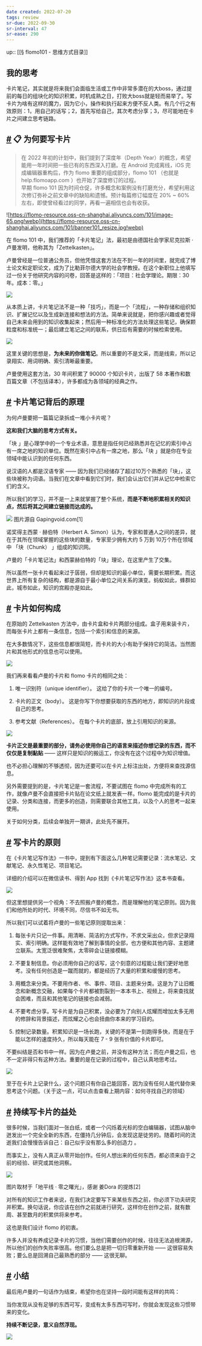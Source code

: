 ```yaml
---
date created: 2022-07-20
tags: review
sr-due: 2022-09-30
sr-interval: 47
sr-ease: 290
---
```


up:: [[§ flomo101 - 思维方式目录]]

## 我的思考

卡片笔记，其实就是将来我们会面临生活或工作中非常多潜在的大boss，通过提前的每日的组块化的知识积累，时机成熟之日，打败大boss就是轻而易举了。写卡片为啥有这样的魔力，因为它小，操作和执行起来方便不反人类。有几个行之有效原则：1，用自己的话写；2，首先写给自己，其次考虑分享；3，尽可能地在卡片之间建立思考链路。
## [#](https://help.flomoapp.com/thinking/write-card/#%F0%9F%93%8B-%E4%B8%BA%E4%BD%95%E8%A6%81%E5%86%99%E5%8D%A1%E7%89%87) 📋 为何要写卡片

> 在 2022 年初的计划中，我们提到了深度年（Depth Year）的概念，希望能用一年时间把一些已有的东西深入打磨。在 Android 完成离线，iOS 完成编辑器重构后，作为 flomo 重要的组成部分，flomo 101 （也就是 help.flomoapp.com ）也开始了深度修订的过程。  
> 早期 flomo 101 因为时间仓促，许多概念和案例没有打磨充分，希望利用这次修订弥补之前文章中的缺陷和遗憾。预计每篇修订幅度在 20% ~ 60% 左右，即使曾经看过的同学，再看一遍相信也会有收获。

![https://flomo-resource.oss-cn-shanghai.aliyuncs.com/101/image-65.png!webp](https://flomo-resource.oss-cn-shanghai.aliyuncs.com/101/banner101_resize.jpg!webp)

在 flomo 101 中，我们推荐的「卡片笔记」法，最初是由德国社会学家尼克拉斯 · 卢曼发明，他称其为「Zettelkasten」。

卢曼曾经是一位普通公务员，但他凭借这套方法在不到一年的时间里，就完成了博士论文和定职论文，成为了比勒菲尔德大学的社会学教授。在这个新职位上他填写过一份关于他研究内容的问卷，回答是这样的：「项目：社会学理论。期限：30 年。成本：零。」

![](http://flomo-resource.oss-cn-shanghai.aliyuncs.com/101/luhmann.png!webp)

从本质上讲，卡片笔记法不是一种「技巧」，而是一个「流程」，一种存储和组织知识、扩展记忆以及生成新连接和想法的方法。简单来说就是，把你感兴趣或者觉得自己未来会用到的知识收集起来；然后用一种标准化的方法处理这些笔记，确保颗粒度和标准统一；最后建立笔记之间的联系，供日后有需要的时候检索使用。

![](http://flomo-resource.oss-cn-shanghai.aliyuncs.com/101/101_card_01.png!webp)

这里关键的思想是，**为未来的你做笔记**。所以重要的不是文采，而是线索，所以记录翔实、用词明确、索引清晰最重要。

卢曼使用这套方法，30 年间积累了 90000 个知识卡片，出版了 58 本著作和数百篇文章（不包括译本），许多都成为各领域的经典之作。

## [#](https://help.flomoapp.com/thinking/write-card/#%E5%8D%A1%E7%89%87%E7%AC%94%E8%AE%B0%E8%83%8C%E5%90%8E%E7%9A%84%E5%8E%9F%E7%90%86) 卡片笔记背后的原理

为何卢曼要把一篇篇记录拆成一堆小卡片呢？

**这和我们大脑的思考方式有关。**

「块 」是心理学中的一个专业术语，意思是指任何已经熟悉并在记忆的索引中占有一席之地的知识单位。既然在索引中占有一席之地，那么「块 」就是你在专业领域中能认识到的任何东西。

说汉语的人都是汉语专家 —— 因为我们已经储存了超过10万个熟悉的「块」，这些块被称为词语。当我们在文章中看到它们时，我们会认出它们并从记忆中检索它们的含义。

所以我们的学习，并不是一上来就掌握了整个系统，**而是不断地积累相关的知识点，然后将其之间建立链接而达成的。**

![](http://flomo-resource.oss-cn-shanghai.aliyuncs.com/101/101_card_02.jpeg) 图片源自 Gapingvoid.com\[1\]

诺奖得主西蒙 · 赫伯特（Herbert A. Simon）认为，专家和普通人之间的差异，就在于其所在领域掌握的这些块的数量，专家至少拥有大约 5 万到 10万个所在领域中 「块（Chunk） 」组成的知识网。

卢曼的「卡片笔记法」和西蒙赫伯特的「块」理论，在这里产生了交集。

所以虽然一张卡片看起来过于孱弱，但却是知识的最小单位，需要长期积累。而这世界上所有复杂的结构，都是源自于最小单位之间关系的演变。蚂蚁如此，蜂群如此，城市如此，知识的宫殿亦是如此。

## [#](https://help.flomoapp.com/thinking/write-card/#%E5%8D%A1%E7%89%87%E5%A6%82%E4%BD%95%E6%9E%84%E6%88%90) 卡片如何构成

在原始的 Zettelkasten 方法中，由卡片盒和卡片两部分组成。盒子用来装卡片，而每张卡片上都有一条信息，包括一个索引和信息的来源。

在大多数情况下，这些信息都很简短，而卡片的大小有助于保持它的简洁。当然图片和其他形式的信息也可以使用。

![](http://flomo-resource.oss-cn-shanghai.aliyuncs.com/101/101_card_03.jpeg)

我们再来看看卢曼的卡片和 flomo 卡片的相同之处：

1.  唯一识别符（unique identifier）。 这给了你的卡片一个唯一的编号。
    
2.  卡片的正文（body）。 这是你写下你想要获取的东西的地方，即知识的片段或自己的思考。
    
3.  参考文献（References）。 在每个卡片的底部，放上引用知识的来源。
    

![](http://flomo-resource.oss-cn-shanghai.aliyuncs.com/101/101_card_04.jpeg)

**卡片正文是最重要的部分，请务必使用你自己的语言来描述你想记录的东西，而不仅仅是复制黏贴** —— 这样只是知识的搬运工，你没有在这个过程中为知识增值。

也不必担心理解的不够透彻，因为还要可以在卡片上标注出处，方便将来查找源信息。

另外需要提到的是，卡片笔记是一套流程，不要试图在 flomo 中完成所有的工作，就像卢曼不会直接把卡片贴在论文纸上就发表一样。flomo 能完成的是卡片的记录、分类和连接，而更多的创造，则需要联合其他工具，以及个人的思考一起来使用。

关于如何分类，后续会单独开一期讲，此处先不展开。

## [#](https://help.flomoapp.com/thinking/write-card/#%E5%86%99%E5%8D%A1%E7%89%87%E7%9A%84%E5%8E%9F%E5%88%99) 写卡片的原则

在《卡片笔记写作法》一书中，提到有下面这么几种笔记需要记录：流水笔记、文献笔记、永久性笔记、项目笔记。

详细的介绍可以在微信读书、得到 App 找到《卡片笔记写作法》这本书查看。

![](http://flomo-resource.oss-cn-shanghai.aliyuncs.com/101/101_card_05.jpeg)

但这里想提供另一个视角：不去照搬卢曼的概念，而是理解他的笔记原则。因为我们和他所处的时代、环境不同，尽信书不如无书。

所以我们可以试着将卢曼的一些笔记原则提取出来：

1.  每张卡片只记一件事。用清晰、简洁的方式写作，不求文采出众，但求记录翔实、索引明确。这样能有效地了解到事情的全部，也方便和其他内容、主题建立联系。太宽泛很难聚焦，太零碎会让链接模糊。
    
2.  不要复制信息。你必须用你自己的话写，这个刻意的过程能让我们更好地思考。没有任何创造是一蹴而就的，都是经历了大量的积累和缓慢的思考。
    
3.  用概念来分类。不要用作者、书、事件、项目、主题来分类。这是为了让旧概念和新概念交融，如果每个卡片都被割裂到一本本书上、视频上，将来查找就会困难，而且和其他笔记的链接也会减弱。
    
4.  不要考虑分享。写卡片是为自己积累，没必要为了向别人炫耀而增加太多无用的修辞和背景描述，而炫耀之心也会扭曲你本来的学习目的。
    
5.  控制记录数量。积累知识是一场长跑，关键的不是第一刻跑得多快，而是在于能以怎样的速度持久，所以每天能在 7 - 9 张有价值的卡片即可。
    

不要纠结是否和书中一样。因为在卢曼之前，并没有这种方法；而在卢曼之后，也不一定非得只有这种方法。重要的是在记录的过程中，自己认真地思考过。

![](http://flomo-resource.oss-cn-shanghai.aliyuncs.com/101/101_card_06.jpeg)

至于在卡片上记录什么，这个问题只有你自己能回答，因为没有任何人能代替你来思考这个问题。（关于这一点，可以点击查看上期内容：如何寻找自己的领域）

## [#](https://help.flomoapp.com/thinking/write-card/#%E6%8C%81%E7%BB%AD%E5%86%99%E5%8D%A1%E7%89%87%E7%9A%84%E7%9B%8A%E5%A4%84) 持续写卡片的益处

很多时候，当我们面对一张白纸，或者一个闪烁着光标的空白编辑器，试图从脑中迸发出一个完全全新的东西，在僵持几分钟后，会发现这是徒劳的。随着时间的流逝我们会慢慢告诉自己：自己似乎没有那么多的创造力 。

而事实上，没有人真正从零开始创作。任何人想出来的任何东西，都必须来自于之前的经验、研究或其他洞察。

![](http://flomo-resource.oss-cn-shanghai.aliyuncs.com/101/101_card_07.jpeg)

图片取材于「地平线 · 零之曙光」，感谢 姜Dora 的提炼\[2\]

对所有的知识工作者来说，在我们决定要写下来某些东西之前，你必须下功夫研究并积累。换句话说，你应该在创作之前就进行研究，这样你在创作之前，就有数周、甚至数月的积累供将来参考。

这也是我们设计 flomo 的初衷。

许多人并没有养成记录卡片的习惯，当他们需要创作的时候，往往无法追根溯源，所以他们的创作失败率很高。他们要么总是把一切归零重新开始 —— 这很容易失败；要么总是回溯自己最熟悉的部分 —— 这很无聊。

## [#](https://help.flomoapp.com/thinking/write-card/#%E5%B0%8F%E7%BB%93) 小结

最后用卢曼的一句话作为结束，希望你也在坚持一段时间能有这样的共鸣：

当你发现从没有足够的东西可写，变成有太多东西可写时，你就会发现这些习惯带来的变化。

**持续不断记录，意义自然浮现。**

![](http://flomo-resource.oss-cn-shanghai.aliyuncs.com/101/101_card_08.jpeg)